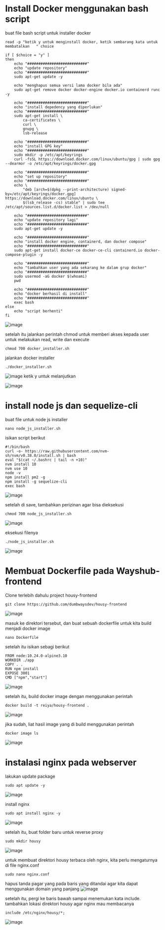 # Install Docker menggunakan bash script

buat file bash script untuk installer docker
```
read -p "ketik y untuk menginstall docker, ketik sembarang kata untuk membatalkan   " choice

if [ $choice = "y" ]
then
    echo "###########################"
    echo "update repository"
    echo "###########################"
    sudo apt-get update -y

    echo "menghapus semua versi lama docker bila ada"
    sudo apt-get remove docker docker-engine docker.io containerd runc -y
    
    echo "###########################"
    echo "install depedency yang diperlukan"
    echo "###########################"
    sudo apt-get install \
        ca-certificates \
        curl \
        gnupg \
        lsb-release
    
    echo "###########################"
    echo "install GPG key"
    echo "###########################"
    sudo mkdir -p /etc/apt/keyrings
    curl -fsSL https://download.docker.com/linux/ubuntu/gpg | sudo gpg --dearmor -o /etc/apt/keyrings/docker.gpg

    echo "###########################"
    echo "set up repository"
    echo "###########################"
    echo \
        "deb [arch=$(dpkg --print-architecture) signed-by=/etc/apt/keyrings/docker.gpg] https://download.docker.com/linux/ubuntu \
        $(lsb_release -cs) stable" | sudo tee /etc/apt/sources.list.d/docker.list > /dev/null

    echo "###########################"
    echo "update repository lagi"
    echo "###########################"
    sudo apt-get update -y
    
    echo "###########################"
    echo "install docker engine, containerd, dan docker compose"
    echo "###########################"
    sudo apt-get install docker-ce docker-ce-cli containerd.io docker-compose-plugin -y

    echo "###########################"
    echo "tambahkan user yang ada sekarang ke dalam grup docker"
    echo "###########################"
    sudo usermod -aG docker $(whoami)
    pwd
    
    echo "###########################"
    echo "docker berhasil di install"
    echo "###########################"
    exec bash
else
    echo "script berhenti"
fi
```
![image](https://user-images.githubusercontent.com/36489276/205584510-b595295b-8976-4f5d-b23d-00f60e35fa76.png)

setelah itu jalankan perintah chmod untuk memberi akses kepada user untuk melakukan read, write dan execute
```
chmod 700 docker_installer.sh
```

jalankan docker installer
```
./docker_installer.sh
```
![image](https://user-images.githubusercontent.com/36489276/205585816-746569b7-e55b-46b6-b029-64f0a54f473f.png)
ketik y untuk melanjutkan

![image](https://user-images.githubusercontent.com/36489276/205587672-4213c0fb-c03e-4e50-a362-fdf1d5a31f5a.png)

# install node js dan sequelize-cli
buat file untuk node js installer
```
nano node_js_installer.sh
```
isikan script berikut
```
#!/bin/bash
curl -o- https://raw.githubusercontent.com/nvm-sh/nvm/v0.38.0/install.sh | bash
eval "$(cat ~/.bashrc | tail -n +10)"
nvm install 10
nvm use 10
node -v
npm install pm2 -g
npm install -g sequelize-cli
exec bash
```
![image](https://user-images.githubusercontent.com/36489276/205590861-0417264f-638e-4186-a9fe-c8acc08d029f.png)

setelah di save, tambahkan perizinan agar bisa dieksekusi
```
chmod 700 node_js_installer.sh
```
![image](https://user-images.githubusercontent.com/36489276/205591097-91e47e8b-e460-4599-b9a4-1115ec03e850.png)

eksekusi filenya
```
./node_js_installer.sh
```
![image](https://user-images.githubusercontent.com/36489276/205591984-d1bdf9e3-a574-4311-bcfe-43482092f8eb.png)

# Membuat Dockerfile pada Wayshub-frontend
Clone terlebih dahulu project housy-frontend
```
git clone https://github.com/dumbwaysdev/housy-frontend
```
![image](https://user-images.githubusercontent.com/36489276/205594850-72f5d9de-563d-4053-8a70-f4ae210fad42.png)

masuk ke direktori tersebut, dan buat sebuah dockerfile untuk kita build menjadi docker image
```
nano Dockerfile
```

setelah itu isikan sebagi berikut
```
FROM node:10.24.0-alpine3.10
WORKDIR ./app
COPY . .
RUN npm install
EXPOSE 3001
CMD ["npm","start"]
```
![image](https://user-images.githubusercontent.com/36489276/205603385-4781f6b2-63ef-4c09-85d2-34fcc09f1631.png)

setelah itu, build docker image dengan menggunakan perintah
```
docker build -t reiya/housy-frontend .
```
![image](https://user-images.githubusercontent.com/36489276/205602775-d38a79eb-3303-4394-bd16-bdddb46d0c30.png)

jika sudah, liat hasil image yang di build menggunakan perintah
```
docker image ls
```
![image](https://user-images.githubusercontent.com/36489276/205616621-491cd7d6-1b12-4d37-bc7c-1109d7200f8c.png)

# instalasi nginx pada webserver
lakukan update package
```
sudo apt update -y
```
![image](https://user-images.githubusercontent.com/36489276/205620053-807b1fa2-2641-477b-86dc-e95cf770dab2.png)

install nginx
```
sudo apt install nginx -y
```
![image](https://user-images.githubusercontent.com/36489276/205620259-15f2e542-d922-49d7-a498-d06f9e33db6a.png)

setelah itu, buat folder baru untuk reverse proxy
```
sudo mkdir housy
```
![image](https://user-images.githubusercontent.com/36489276/205620473-0fed2506-bac8-4f9d-98dc-4742be141f38.png)

untuk membuat direktori housy terbaca oleh nginx, kita perlu mengaturnya di file nginx.conf
```
sudo nano nginx.conf
```

hapus tanda pagar yang pada baris yang ditandai agar kita dapat menggunakan domain yang panjang
![image](https://user-images.githubusercontent.com/36489276/205621089-66739d43-348b-4a85-8be1-b8cab96711a8.png)


setelah itu, pergi ke baris bawah sampai menemukan kata include.
tambahkan lokasi direktori housy agar nginx mau membacanya
```
include /etc/nginx/housy/*;
```
![image](https://user-images.githubusercontent.com/36489276/205621240-6e79c928-f056-468e-87de-6d6067fbfbb1.png)



